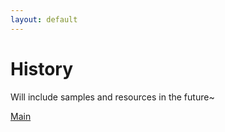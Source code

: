 ```yaml
---
layout: default
---
```


# History 

Will include samples and resources in the future~

[Main](./index.md)
